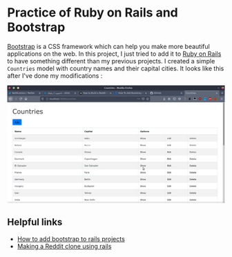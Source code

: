 # Practice of Ruby on Rails and Bootstrap

[Bootstrap](http://getbootstap.com) is a CSS framework which can help you make more beautiful applications on the web. In this project, I just tried to add it to [Ruby on Rails](http://rubyonrails.org) to have something different than my previous projects. I created a simple `Countries` model with country names and their capital cities. It looks like this after I've done my modifications : 

![Screenshot](screenshot.png)

## Helpful links

* [How to add bootstrap to rails projects](https://www.digitalocean.com/community/tutorials/how-to-add-bootstrap-to-a-ruby-on-rails-application)
* [Making a Reddit clone using rails](https://medium.com/@deallen7/how-to-build-a-reddit-like-site-with-ruby-on-rails-7b6cd106463d)
